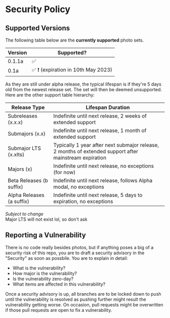# Security Policy

## Supported Versions

The following table below are the **currently supported** photo sets.

| Version | Supported?          |
| ------- | ------------------ |
| 0.1.1a   | :white_check_mark: |
| 0.1a   | :white_check_mark: :exclamation: (expiration in 10th May 2023) |

As they are still under alpha release, the typical lifespan is if they're 5 days old from the newest release set. The set will then be deemed unsupported. Here are the other support table hierarchy:

| Release Type | Lifespan Duration | 
| ------------ | ----------------- |
| Subreleases (x.x.x) | Indefinite until next release, 2 weeks of extended support |
| Submajors (x.x) | Indefinite until next release, 1 month of extended support |
| Submajor LTS (x.xlts) | Typically 1 year after next submajor release, 2 months of extended support after mainstream expiration |
| Majors (x) | Indefinite until next release, no exceptions (for now) |
| Beta Releases (b suffix) | Indefinite until next release, follows Alpha modal, no exceptions |
| Alpha Releases (a suffix) | Indefinite until next release, 5 days to expiration, no exceptions |

*Subject to change*<br>
Major LTS will not exist lol, so don't ask

## Reporting a Vulnerability

There is no code really besides photos, but if anything poses a big of a security risk of this repo, you are to draft a security advisory in the "Security" as soon as possbile. You are to explain in detail:
- What is the vulnerability?
- How major is the vulnerability?
- Is the vulnerability zero-day?
- What items are affected in this vulnerability?

Once a security advisory is up, all branches are to be locked down to push until the vulnerability is resolved as pushing further might result the vulnerability getting worse. On occasion, pull requests might be overwritten if those pull requests are open to fix a vulnerability.
